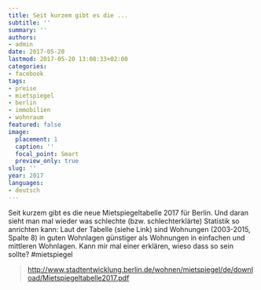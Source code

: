 ```yaml
---
title: Seit kurzem gibt es die ...
subtitle: ''
summary: ''
authors:
- admin
date: 2017-05-20
lastmod: 2017-05-20 13:08:33+02:00
categories:
- facebook
tags:
- preise
- mietspiegel
- berlin
- immobilien
- wohnraum
featured: false
image:
  placement: 1
  caption: ''
  focal_point: Smart
  preview_only: true
slug: ''
year: 2017
languages:
- deutsch
---
```


Seit kurzem gibt es die neue Mietspiegeltabelle 2017 für Berlin. Und daran sieht man mal wieder was schlechte 
 (bzw. schlechterklärte) Statistik so anrichten kann: 
Laut der Tabelle (siehe Link) sind Wohnungen (2003-2015, Spalte 8) in guten Wohnlagen günstiger als Wohnungen in einfachen und mittleren Wohnlagen. Kann mir mal einer erklären, wieso dass so sein sollte? #mietspiegel
> http://www.stadtentwicklung.berlin.de/wohnen/mietspiegel/de/download/Mietspiegeltabelle2017.pdf